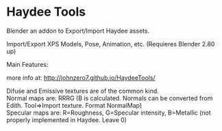 Haydee Tools
=========
Blender an addon to Export/Import Haydee assets.

Import/Export XPS Models, Pose, Animation, etc.
(Requieres Blender 2.80 up)

Main Features:

more info at:
http://johnzero7.github.io/HaydeeTools/


Difuse and Emissive textures are of the common kind.<br />
Normal maps are: RRRG (B is calculated. Normals can be converted from Edith. Tool=>Import texture. Format NormalMap)<br />
Specular maps are: R=Roughness, G=Specular intensity, B=Metallic (not properly implemented in Haydee. Leave 0)<br />
